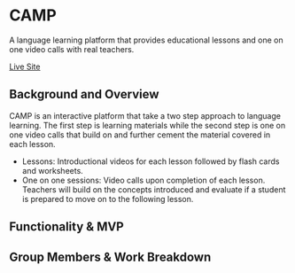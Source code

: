 # CAMP
A language learning platform that provides educational lessons and one on one video calls with real teachers.  

[Live Site](https://camp-mern-project.herokuapp.com/) 

## Background and Overview
CAMP is an interactive platform that take a two step approach to language learning. 
The first step is learning materials while the second step is one on one video calls that build 
on and further cement the material covered in each lesson. 

* Lessons: Introductional videos for each lesson followed by flash cards and worksheets.
* One on one sessions: Video calls upon completion of each lesson. Teachers will build on the concepts introduced
and evaluate if a student is prepared to move on to the following lesson. 

## Functionality & MVP

## Group Members & Work Breakdown

